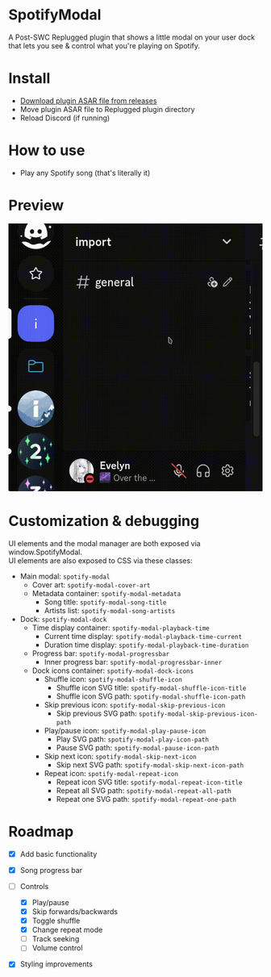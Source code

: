 # SpotifyModal
A Post-SWC Replugged plugin that shows a little modal on your user dock that lets you see & control what you're playing on Spotify.  
  
# Install
  - [Download plugin ASAR file from releases](https://github.com/Socketlike/SpotifyModal/releases)  
  - Move plugin ASAR file to Replugged plugin directory  
  - Reload Discord (if running)
  
# How to use
  - Play any Spotify song (that's literally it)
  
# Preview
  ![Preview](Preview.gif)
  
# Customization & debugging
UI elements and the modal manager are both exposed via window.SpotifyModal.  
UI elements are also exposed to CSS via these classes:  
  - Main modal:  `spotify-modal`
    - Cover art: `spotify-modal-cover-art`
    - Metadata container: `spotify-modal-metadata`
      - Song title: `spotify-modal-song-title`
      - Artists list: `spotify-modal-song-artists`
  - Dock: `spotify-modal-dock`
    - Time display container: `spotify-modal-playback-time`
      - Current time display: `spotify-modal-playback-time-current`
      - Duration time display: `spotify-modal-playback-time-duration`
    - Progress bar: `spotify-modal-progressbar`
      - Inner progress bar: `spotify-modal-progressbar-inner`
    - Dock icons container: `spotify-modal-dock-icons`
      - Shuffle icon: `spotify-modal-shuffle-icon`
        - Shuffle icon SVG title: `spotify-modal-shuffle-icon-title`
        - Shuffle icon SVG path: `spotify-modal-shuffle-icon-path`
      - Skip previous icon: `spotify-modal-skip-previous-icon`
        - Skip previous SVG path: `spotify-modal-skip-previous-icon-path`
      - Play/pause icon: `spotify-modal-play-pause-icon`
        - Play SVG path: `spotify-modal-play-icon-path`
        - Pause SVG path: `spotify-modal-pause-icon-path`
      - Skip next icon: `spotify-modal-skip-next-icon`
        - Skip next SVG path: `spotify-modal-skip-next-icon-path`
      - Repeat icon: `spotify-modal-repeat-icon`
        - Repeat icon SVG title: `spotify-modal-repeat-icon-title`
        - Repeat all SVG path: `spotify-modal-repeat-all-path`
        - Repeat one SVG path: `spotify-modal-repeat-one-path`

# Roadmap
  - [X] Add basic functionality
  - [X] Song progress bar
  - [ ] Controls
    - [X] Play/pause
    - [X] Skip forwards/backwards
    - [X] Toggle shuffle
    - [X] Change repeat mode
    - [ ] Track seeking
    - [ ] Volume control
  - [X] Styling improvements

